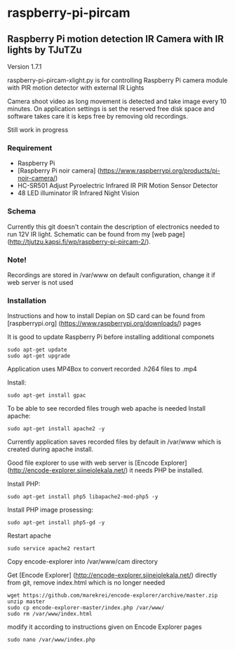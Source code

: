# raspberry-pi-pircam

## Raspberry Pi motion detection IR Camera with IR lights by TJuTZu

Version 1.7.1

raspberry-pi-pircam-xlight.py is for controlling Raspberry Pi camera module
with PIR motion detector with external IR Lights

Camera shoot video as long movement is detected and take image every 10 minutes.
On application settings is set the reserved free disk space and software takes care it is keps free by removing old recordings.

Still work in progress


### Requirement

* Raspberry Pi
* [Raspberry Pi noir camera] (https://www.raspberrypi.org/products/pi-noir-camera/)
* HC-SR501 Adjust Pyroelectric Infrared IR PIR Motion Sensor Detector
* 48 LED illuminator IR Infrared Night Vision

### Schema

Currently this git doesn't contain the description of electronics needed to run 12V IR light.
Schematic can be found from my [web page] (http://tjutzu.kapsi.fi/wp/raspberry-pi-pircam-2/).

### Note!

Recordings are stored in /var/www on default configuration, change it if web server is not used

### Installation

Instructions and how to install Depian on SD card can be found from [raspberrypi.org] (https://www.raspberrypi.org/downloads/) pages

It is good to update Raspberry Pi before installing additional componets
```
sudo apt-get update
sudo apt-get upgrade
```
Application uses MP4Box to convert recorded .h264 files to .mp4

Install:

```
sudo apt-get install gpac
```
To be able to see recorded files trough web apache is needed Install apache:

```
sudo apt-get install apache2 -y
```
Currently application saves recorded files by default in /var/www which is created during apache install.

Good file explorer to use with web server is [Encode Explorer] (http://encode-explorer.siineiolekala.net/) it needs PHP be installed.

Install PHP:
```
sudo apt-get install php5 libapache2-mod-php5 -y
```

Install PHP image prosessing:
```
sudo apt-get install php5-gd -y
```

Restart apache
```
sudo service apache2 restart
```
Copy encode-explorer into /var/www/cam directory

Get [Encode Explorer] (http://encode-explorer.siineiolekala.net/) directly from git, remove index.html which is no longer needed

```
wget https://github.com/marekrei/encode-explorer/archive/master.zip
unzip master
sudo cp encode-explorer-master/index.php /var/www/
sudo rm /var/www/index.html
```
modify it according to instructions given on Encode Explorer pages
```
sudo nano /var/www/index.php
```
